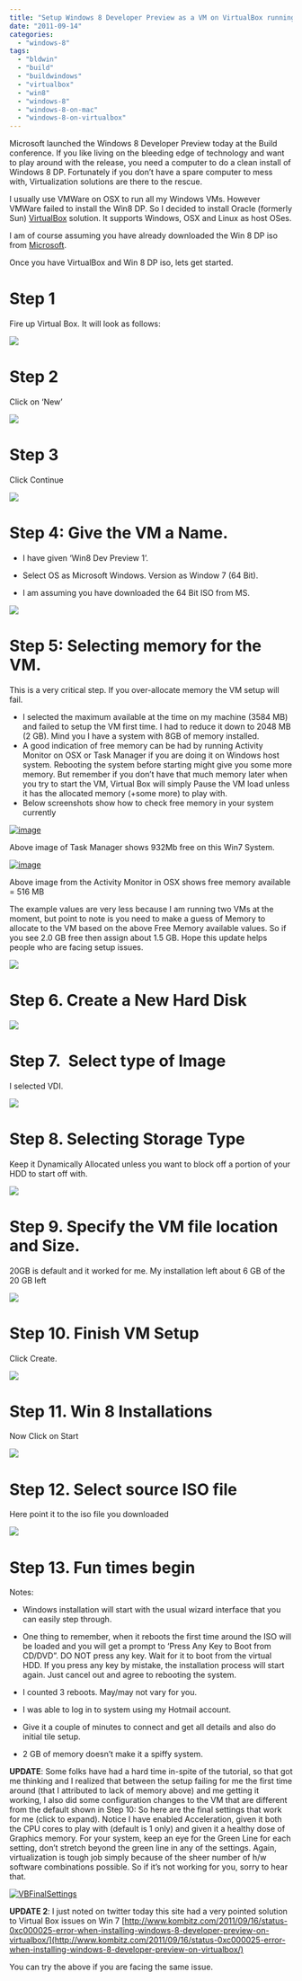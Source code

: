 ```yaml
---
title: "Setup Windows 8 Developer Preview as a VM on VirtualBox running on OSX 10.6 (Snow Leopard)"
date: "2011-09-14"
categories: 
  - "windows-8"
tags: 
  - "bldwin"
  - "build"
  - "buildwindows"
  - "virtualbox"
  - "win8"
  - "windows-8"
  - "windows-8-on-mac"
  - "windows-8-on-virtualbox"
---
```


Microsoft launched the Windows 8 Developer Preview today at the Build conference. If you like living on the bleeding edge of technology and want to play around with the release, you need a computer to do a clean install of Windows 8 DP. Fortunately if you don’t have a spare computer to mess with, Virtualization solutions are there to the rescue.

I usually use VMWare on OSX to run all my Windows VMs. However VMWare failed to install the Win8 DP. So I decided to install Oracle (formerly Sun) [VirtualBox](http://www.virtualbox.org/wiki/Downloads "VirtualBox downloads") solution. It supports Windows, OSX and Linux as host OSes.

I am of course assuming you have already downloaded the Win 8 DP iso from [Microsoft](http://msdn.microsoft.com/en-us/windows/apps/br229516 "Windows 8 Developer Preview Download Site").

Once you have VirtualBox and Win 8 DP iso, lets get started.

# Step 1

Fire up Virtual Box. It will look as follows:

[![](images/images/blog/image002.png)](/images/blog/2011/09/images/blog/image002.png)

# Step 2

Click on ‘New’

![](images/images/blog/image004.png)

# Step 3

Click Continue

![](images/images/blog/image006.png)

# Step 4: Give the VM a Name.

- I have given ‘Win8 Dev Preview 1’.
    
- Select OS as Microsoft Windows. Version as Window 7 (64 Bit).
    
- I am assuming you have downloaded the 64 Bit ISO from MS.
    

![](images/images/blog/image008.png)

# Step 5: Selecting memory for the VM.

This is a very critical step. If you over-allocate memory the VM setup will fail.

- I selected the maximum available at the time on my machine (3584 MB) and failed to setup the VM first time. I had to reduce it down to 2048 MB (2 GB). Mind you I have a system with 8GB of memory installed.
- A good indication of free memory can be had by running Activity Monitor on OSX or Task Manager if you are doing it on Windows host system. Rebooting the system before starting might give you some more memory. But remember if you don’t have that much memory later when you try to start the VM, Virtual Box will simply Pause the VM load unless it has the allocated memory (+some more) to play with.
- Below screenshots show how to check free memory in your system currently

[![image](images/image_thumb.png "image")](/images/blog/2011/09/images/blog/image.png)

Above image of Task Manager shows 932Mb free on this Win7 System.

[![image](images/image_thumb1.png "image")](/images/blog/2011/09/images/blog/image1.png)

Above image from the Activity Monitor in OSX shows free memory available = 516 MB

The example values are very less because I am running two VMs at the moment, but point to note is you need to make a guess of Memory to allocate to the VM based on the above Free Memory available values. So if you see 2.0 GB free then assign about 1.5 GB. Hope this update helps people who are facing setup issues.

![](images/images/blog/image010.png)

# Step 6. Create a New Hard Disk

![](images/images/blog/image012.png)

# Step 7.  Select type of Image

I selected VDI.

![](images/images/blog/image014.png)

# Step 8. Selecting Storage Type

Keep it Dynamically Allocated unless you want to block off a portion of your HDD to start off with.

![](images/images/blog/image016.png)

# Step 9. Specify the VM file location and Size.

20GB is default and it worked for me. My installation left about 6 GB of the 20 GB left

![](images/images/blog/image018.png)

# Step 10. Finish VM Setup

Click Create.

![](images/images/blog/image020.png)

# Step 11. Win 8 Installations

Now Click on Start

![](images/images/blog/image022.png)

# Step 12. Select source ISO file

Here point it to the iso file you downloaded

![](images/images/blog/image024.png)

# Step 13. Fun times begin

Notes:

- Windows installation will start with the usual wizard interface that you can easily step through.
    
- One thing to remember, when it reboots the first time around the ISO will be loaded and you will get a prompt to ‘Press Any Key to Boot from CD/DVD”. DO NOT press any key. Wait for it to boot from the virtual HDD. If you press any key by mistake, the installation process will start again. Just cancel out and agree to rebooting the system.
    
- I counted 3 reboots. May/may not vary for you.
    
- I was able to log in to system using my Hotmail account.
    
- Give it a couple of minutes to connect and get all details and also do initial tile setup.
    
- 2 GB of memory doesn’t make it a spiffy system.
    

**UPDATE**: Some folks have had a hard time in-spite of the tutorial, so that got me thinking and I realized that between the setup failing for me the first time around (that I attributed to lack of memory above) and me getting it working, I also did some configuration changes to the VM that are different from the default shown in Step 10: So here are the final settings that work for me (click to expand). Notice I have enabled Acceleration, given it both the CPU cores to play with (default is 1 only) and given it a healthy dose of Graphics memory. For your system, keep an eye for the Green Line for each setting, don’t stretch beyond the green line in any of the settings. Again, virtualization is tough job simply because of the sheer number of h/w software combinations possible. So if it’s not working for you, sorry to hear that.

[![VBFinalSettings](images/vbfinalsettings_thumb.png "VBFinalSettings")](/images/blog/2011/09/images/blog/vbfinalsettings.png)

**UPDATE 2**: I just noted on twitter today this site had a very pointed solution to Virtual Box issues on Win 7 [http://www.kombitz.com/2011/09/16/status-0xc000025-error-when-installing-windows-8-developer-preview-on-virtualbox/](http://www.kombitz.com/2011/09/16/status-0xc000025-error-when-installing-windows-8-developer-preview-on-virtualbox/)

You can try the above if you are facing the same issue.
